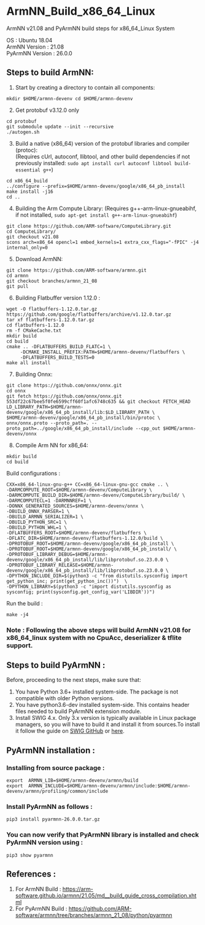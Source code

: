 # ArmNN_Build_x86_64_Linux
ArmNN v21.08 and PyArmNN build steps for x86_64_Linux System

OS : Ubuntu 18.04 <br>
ArmNN Version : 21.08 <br>
PyArmNN Version : 26.0.0

## Steps to build ArmNN: 

1) Start by creating a directory to contain all components:<br>
```
mkdir $HOME/armnn-devenv cd $HOME/armnn-devenv
```
2) Get protobuf v3.12.0 only
```git clone -b v3.12.0 https://github.com/google/protobuf.git protobuf
cd protobuf
git submodule update --init --recursive
./autogen.sh
```
3) Build a native (x86_64) version of the protobuf libraries and compiler (protoc): <br>(Requires cUrl, autoconf, llibtool, and other build dependencies if not previously installed: ```sudo apt install curl autoconf libtool build-essential g++```) 
```mkdir x86_64_build
cd x86_64_build
../configure --prefix=$HOME/armnn-devenv/google/x86_64_pb_install
make install -j16
cd ..
```
4) Building the Arm Compute Library: (Requires g++-arm-linux-gnueabihf, if not installed, ```sudo apt-get install g++-arm-linux-gnueabihf```)<br>
```cd $HOME/armnn-devenv
git clone https://github.com/ARM-software/ComputeLibrary.git
cd ComputeLibrary/
git checkout v21.08
scons arch=x86_64 opencl=1 embed_kernels=1 extra_cxx_flags="-fPIC" -j4 internal_only=0
```
5) Download ArmNN:
```cd $HOME/armnn-devenv
git clone https://github.com/ARM-software/armnn.git
cd armnn
git checkout branches/armnn_21_08
git pull
```
6) Building Flatbuffer version 1.12.0 :
```cd $HOME/armnn-devenv
wget -O flatbuffers-1.12.0.tar.gz https://github.com/google/flatbuffers/archive/v1.12.0.tar.gz
tar xf flatbuffers-1.12.0.tar.gz
cd flatbuffers-1.12.0
rm -f CMakeCache.txt
mkdir build
cd build
cmake .. -DFLATBUFFERS_BUILD_FLATC=1 \
     -DCMAKE_INSTALL_PREFIX:PATH=$HOME/armnn-devenv/flatbuffers \
     -DFLATBUFFERS_BUILD_TESTS=0
make all install
```
7) Building Onnx:
```cd $HOME/armnn-devenv
git clone https://github.com/onnx/onnx.git
cd onnx
git fetch https://github.com/onnx/onnx.git 553df22c67bee5f0fe6599cff60f1afc6748c635 && git checkout FETCH_HEAD
LD_LIBRARY_PATH=$HOME/armnn-devenv/google/x86_64_pb_install/lib:$LD_LIBRARY_PATH \
$HOME/armnn-devenv/google/x86_64_pb_install/bin/protoc \
onnx/onnx.proto --proto_path=. --proto_path=../google/x86_64_pb_install/include --cpp_out $HOME/armnn-devenv/onnx
```
8) Compile Arm NN for x86_64:
```cd $HOME/armnn-devenv/armnn
mkdir build
cd build
```
Build configurations :
```
CXX=x86_64-linux-gnu-g++ CC=x86_64-linux-gnu-gcc cmake .. \
-DARMCOMPUTE_ROOT=$HOME/armnn-devenv/ComputeLibrary \
-DARMCOMPUTE_BUILD_DIR=$HOME/armnn-devenv/ComputeLibrary/build/ \
-DARMCOMPUTECL=1 -DARMNNREF=1 \
-DONNX_GENERATED_SOURCES=$HOME/armnn-devenv/onnx \
-DBUILD_ONNX_PARSER=1 \
-DBUILD_ARMNN_SERIALIZER=1 \
-DBUILD_PYTHON_SRC=1 \
-DBUILD_PYTHON_WHL=1 \
-DFLATBUFFERS_ROOT=$HOME/armnn-devenv/flatbuffers \
-DFLATC_DIR=$HOME/armnn-devenv/flatbuffers-1.12.0/build \
-DPROTOBUF_ROOT=$HOME/armnn-devenv/google/x86_64_pb_install \
-DPROTOBUF_ROOT=$HOME/armnn-devenv/google/x86_64_pb_install/ \
-DPROTOBUF_LIBRARY_DEBUG=$HOME/armnn-devenv/google/x86_64_pb_install/lib/libprotobuf.so.23.0.0 \
-DPROTOBUF_LIBRARY_RELEASE=$HOME/armnn-devenv/google/x86_64_pb_install/lib/libprotobuf.so.23.0.0 \
-DPYTHON_INCLUDE_DIR=$(python3 -c "from distutils.sysconfig import get_python_inc; print(get_python_inc())")  \
-DPYTHON_LIBRARY=$(python3 -c "import distutils.sysconfig as sysconfig; print(sysconfig.get_config_var('LIBDIR'))")
```
Run the build : 
```
make -j4
```

### Note : Following the above steps will build ArmNN v21.08 for x86_64_linux system with no CpuAcc, deserializer & tflite support.

## Steps to build PyArmNN :

Before, proceeding to the next steps, make sure that:
1) You have Python 3.6+ installed system-side. The package is not compatible with older Python versions.
2) You have python3.6-dev installed system-side. This contains header files needed to build PyArmNN extension module.
3) Install SWIG 4.x. Only 3.x version is typically available in Linux package managers, so you will have to build it and install it from sources.To install it follow the guide on [SWIG GitHub](https://github.com/swig/swig/wiki/Getting-Started) or [here](https://www.dev2qa.com/how-to-install-swig-on-macos-linux-and-windows/).

## PyArmNN installation : 
### Installing from source package : 
```cd $HOME/armnn-devenv/armnn/build/python/pyarmnn/dist
export  ARMNN_LIB=$HOME/armnn-devenv/armnn/build
export  ARMNN_INCLUDE=$HOME/armnn-devenv/armnn/include:$HOME/armnn-devenv/armnn/profiling/common/include
```
### Install PyArmNN as follows :
```
pip3 install pyarmnn-26.0.0.tar.gz
```
### You can now verify that PyArmNN library is installed and check PyArmNN version using :
```
pip3 show pyarmnn
```

## References : 
1) For ArmNN Build : https://arm-software.github.io/armnn/21.05/md__build_guide_cross_compilation.xhtml
2) For PyArmNN Build : https://github.com/ARM-software/armnn/tree/branches/armnn_21_08/python/pyarmnn
